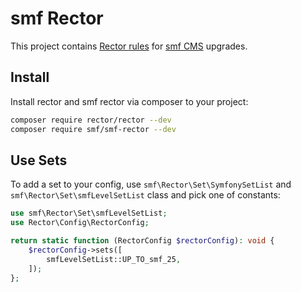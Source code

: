 # smf Rector

This project contains [Rector rules](https://github.com/rectorphp/rector) for [smf CMS](https://github.com/smf/smf) upgrades.

## Install

Install rector and smf rector via composer to your project:

```bash
composer require rector/rector --dev
composer require smf/smf-rector --dev
```

## Use Sets

To add a set to your config, use `smf\Rector\Set\SymfonySetList` and `smf\Rector\Set\smfLevelSetList`
class and pick one of constants:

```php
use smf\Rector\Set\smfLevelSetList;
use Rector\Config\RectorConfig;

return static function (RectorConfig $rectorConfig): void {
	$rectorConfig->sets([
		smfLevelSetList::UP_TO_smf_25,
	]);
};
```
